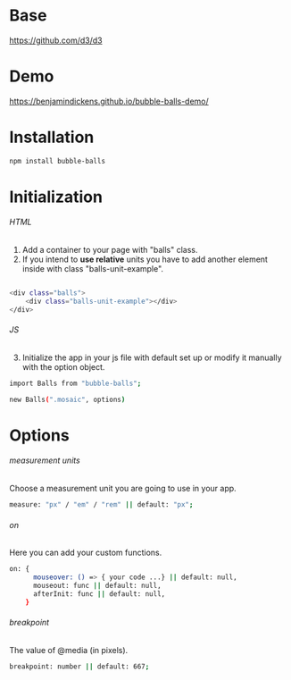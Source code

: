 # Base 

https://github.com/d3/d3

# Demo

https://benjamindickens.github.io/bubble-balls-demo/

# Installation

```bash
npm install bubble-balls
```

# Initialization

###### HTML

1) Add a container to your page with "balls" class.
2) If you intend to **use relative** units you have to add another element inside with class "balls-unit-example".

```bash

<div class="balls">
    <div class="balls-unit-example"></div> 
</div>

```

###### JS

3) Initialize the app in your js file with default set up or modify it manually with the option object.

```bash
import Balls from "bubble-balls";

new Balls(".mosaic", options)

```

# Options

###### measurement units

Choose a measurement unit you are going to use in your app.

```bash
measure: "px" / "em" / "rem" || default: "px";
```

###### on

Here you can add your custom functions.

```bash
on: {
      mouseover: () => { your code ...} || default: null,
      mouseout: func || default: null,
      afterInit: func || default: null,
    }
```

###### breakpoint

The value of @media (in pixels).

```bash
breakpoint: number || default: 667;
```
